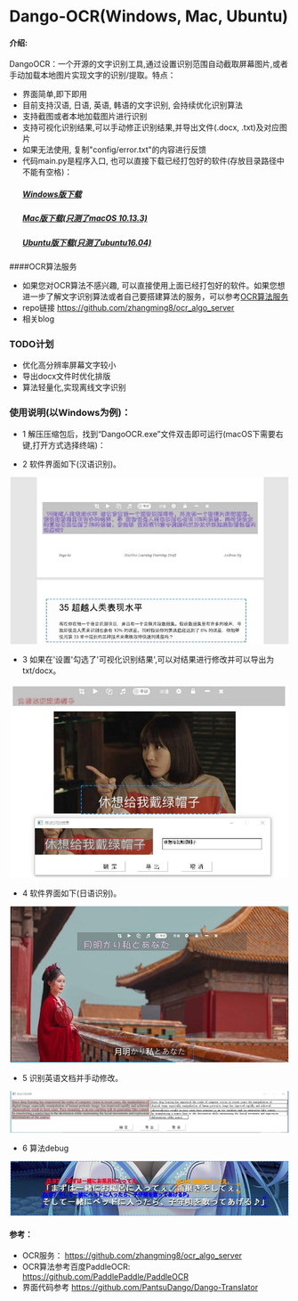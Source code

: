 # Dango-OCR(Windows, Mac, Ubuntu)

#### 介绍:
DangoOCR：一个开源的文字识别工具,通过设置识别范围自动截取屏幕图片,或者手动加载本地图片实现文字的识别/提取。特点：
+ 界面简单,即下即用
+ 目前支持汉语, 日语, 英语, 韩语的文字识别, 会持续优化识别算法
+ 支持截图或者本地加载图片进行识别
+ 支持可视化识别结果,可以手动修正识别结果,并导出文件(.docx, .txt)及对应图片
+ 如果无法使用, 复制"config/error.txt"的内容进行反馈
+ 代码main.py是程序入口, 也可以直接下载已经打包好的软件(存放目录路径中不能有空格)：
   ##### [Windows版下载](https://images-1302624744.cos.ap-beijing.myqcloud.com/DangoOCR_windows_v1.rar)
   ##### [Mac版下载(只测了macOS 10.13.3)](http://42.192.22.125:1314/software/DangoOCR_mac_v1.rar)
   ##### [Ubuntu版下载(只测了ubuntu16.04)](http://42.192.22.125:1314/software/DangoOCR_ubuntu_v1.rar)
   
####OCR算法服务
+ 如果您对OCR算法不感兴趣, 可以直接使用上面已经打包好的软件。如果您想进一步了解文字识别算法或者自己要搭建算法的服务，可以参考[OCR算法服务](https://github.com/zhangming8/ocr_algo_server)
+ repo链接 https://github.com/zhangming8/ocr_algo_server
+ 相关blog 

### TODO计划
+ 优化高分辨率屏幕文字较小
+ 导出docx文件时优化排版
+ 算法轻量化,实现离线文字识别

### 使用说明(以Windows为例)：

+ 1 解压压缩包后，找到“DangoOCR.exe”文件双击即可运行(macOS下需要右键,打开方式选择终端)：

+ 2 软件界面如下(汉语识别)。
<div align="center">
    <img src="./images/chinese.jpg" width="500">
</div>

+ 3 如果在'设置'勾选了'可视化识别结果',可以对结果进行修改并可以导出为txt/docx。
<div align="center">
    <img src="./images/full_result.jpg" width="500">
</div>

+ 4 软件界面如下(日语识别)。
<div align="center">
    <img src="./images/japanese.jpg" width="500">
</div>

+ 5 识别英语文档并手动修改。
<div align="center">
    <img src="./images/vis_resul.jpg" width="500">
</div>

+ 6 算法debug
<div align="center">
    <img src="./images/debug.jpg" width="500">
</div>


#### 参考：
+ OCR服务： https://github.com/zhangming8/ocr_algo_server
+ OCR算法参考百度PaddleOCR: https://github.com/PaddlePaddle/PaddleOCR
+ 界面代码参考 https://github.com/PantsuDango/Dango-Translator
